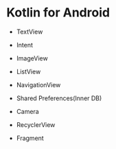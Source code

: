 # Kotlin for Android

* TextView
* Intent
* ImageView
* ListView

* NavigationView
* Shared Preferences(Inner DB)
* Camera
* RecyclerView
* Fragment
